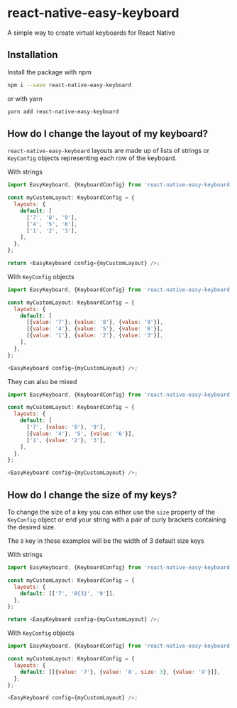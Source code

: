 # react-native-easy-keyboard

A simple way to create virtual keyboards for React Native

## Installation

Install the package with npm

```sh
npm i --save react-native-easy-keyboard
```

or with yarn

```sh
yarn add react-native-easy-keyboard
```

## How do I change the layout of my keyboard?

`react-native-easy-keyboard` layouts are made up of lists of strings or `KeyConfig` objects representing each row of the keyboard.

With strings

```js
import EasyKeyboard, {KeyboardConfig} from 'react-native-easy-keyboard';

const myCustomLayout: KeyboardConfig = {
  layouts: {
    default: [
      ['7', '8', '9'],
      ['4', '5', '6'],
      ['1', '2', '3'],
    ],
  },
};

return <EasyKeyboard config={myCustomLayout} />;
```

With `KeyConfig` objects

```js
import EasyKeyboard, {KeyboardConfig} from 'react-native-easy-keyboard';

const myCustomLayout: KeyboardConfig = {
  layouts: {
    default: [
      [{value: '7'}, {value: '8'}, {value: '9'}],
      [{value: '4'}, {value: '5'}, {value: '6'}],
      [{value: '1'}, {value: '2'}, {value: '3'}],
    ],
  },
};

<EasyKeyboard config={myCustomLayout} />;
```

They can also be mixed

```js
import EasyKeyboard, {KeyboardConfig} from 'react-native-easy-keyboard';

const myCustomLayout: KeyboardConfig = {
  layouts: {
    default: [
      ['7', {value: '8'}, '9'],
      [{value: '4'}, '5', {value: '6'}],
      ['1', {value: '2'}, '3'],
    ],
  },
};

<EasyKeyboard config={myCustomLayout} />;
```

## How do I change the size of my keys?

To change the size of a key you can either use the `size` property of the `KeyConfig` object or end your string with a pair of curly brackets containing the desired size.

The `8` key in these examples will be the width of 3 default size keys

With strings

```js
import EasyKeyboard, {KeyboardConfig} from 'react-native-easy-keyboard';

const myCustomLayout: KeyboardConfig = {
  layouts: {
    default: [['7', '8{3}', '9']],
  },
};

return <EasyKeyboard config={myCustomLayout} />;
```

With `KeyConfig` objects

```js
import EasyKeyboard, {KeyboardConfig} from 'react-native-easy-keyboard';

const myCustomLayout: KeyboardConfig = {
  layouts: {
    default: [[{value: '7'}, {value: '8', size: 3}, {value: '9'}]],
  },
};

<EasyKeyboard config={myCustomLayout} />;
```
